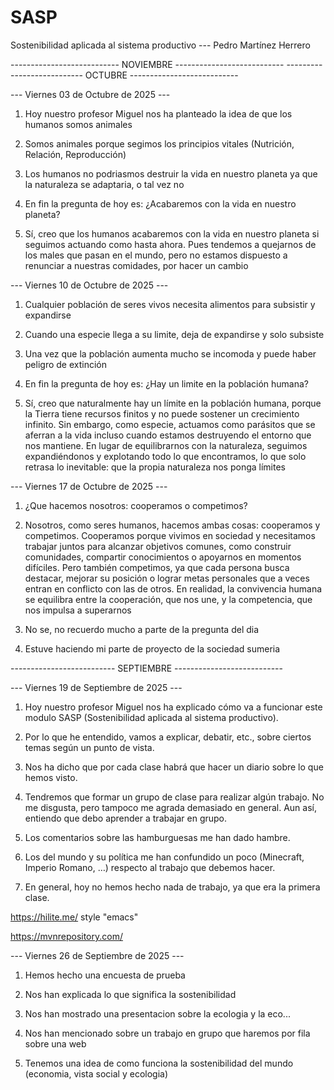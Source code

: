 # SASP
Sostenibilidad aplicada al sistema productivo --- Pedro Martínez Herrero

--------------------------- NOVIEMBRE ---------------------------
--------------------------- OCTUBRE ---------------------------


--- Viernes 03 de Octubre de 2025 ---

1. Hoy nuestro profesor Miguel nos ha planteado la idea de que los humanos somos animales

2. Somos animales porque segimos los principios vitales (Nutrición, Relación, Reproducción)

3. Los humanos no podriasmos destruir la vida en nuestro planeta ya que la naturaleza se adaptaria, o tal vez no

4. En fin la pregunta de hoy es: ¿Acabaremos con la vida en nuestro planeta?

5. Sí, creo que los humanos acabaremos con la vida en nuestro planeta si seguimos actuando como hasta ahora. Pues tendemos a quejarnos de los males que pasan en el mundo, pero no estamos dispuesto a renunciar a nuestras comidades, por hacer un cambio


--- Viernes 10 de Octubre de 2025 ---

1. Cualquier población de seres vivos necesita alimentos para subsistir y expandirse

2. Cuando una especie llega a su limite, deja de expandirse y solo subsiste

3. Una vez que la población aumenta mucho se incomoda y puede haber peligro de extinción

4. En fin la pregunta de hoy es: ¿Hay un limite en la población humana?

5. Sí, creo que naturalmente hay un límite en la población humana, porque la Tierra tiene recursos finitos y no puede sostener un crecimiento infinito. Sin embargo, como especie, actuamos como parásitos que se aferran a la vida incluso cuando estamos destruyendo el entorno que nos mantiene. En lugar de equilibrarnos con la naturaleza, seguimos expandiéndonos y explotando todo lo que encontramos, lo que solo retrasa lo inevitable: que la propia naturaleza nos ponga límites


--- Viernes 17 de Octubre de 2025 ---

1. ¿Que hacemos nosotros: cooperamos o competimos?

2. Nosotros, como seres humanos, hacemos ambas cosas: cooperamos y competimos. Cooperamos porque vivimos en sociedad y necesitamos trabajar juntos para alcanzar objetivos comunes, como construir comunidades, compartir conocimientos o apoyarnos en momentos difíciles. Pero también competimos, ya que cada persona busca destacar, mejorar su posición o lograr metas personales que a veces entran en conflicto con las de otros. En realidad, la convivencia humana se equilibra entre la cooperación, que nos une, y la competencia, que nos impulsa a superarnos

3. No se, no recuerdo mucho a parte de la pregunta del dia

4. Estuve haciendo mi parte de proyecto de la sociedad sumeria


-------------------------- SEPTIEMBRE ---------------------------


--- Viernes 19 de Septiembre de 2025 ---

1. Hoy nuestro profesor Miguel nos ha explicado cómo va a funcionar este modulo SASP (Sostenibilidad aplicada al sistema productivo).

2. Por lo que he entendido, vamos a explicar, debatir, etc., sobre ciertos temas según un punto de vista.

3. Nos ha dicho que por cada clase habrá que hacer un diario sobre lo que hemos visto.

4. Tendremos que formar un grupo de clase para realizar algún trabajo. No me disgusta, pero tampoco me agrada demasiado en general. Aun así, entiendo que debo aprender a trabajar en grupo.

5. Los comentarios sobre las hamburguesas me han dado hambre.

6. Los del mundo y su política me han confundido un poco (Minecraft, Imperio Romano, …) respecto al trabajo que debemos hacer.

7. En general, hoy no hemos hecho nada de trabajo, ya que era la primera clase.

https://hilite.me/ style "emacs"

https://mvnrepository.com/


--- Viernes 26 de Septiembre de 2025 ---

1. Hemos hecho una encuesta de prueba

2. Nos han explicada lo que significa la sostenibilidad

3. Nos han mostrado una presentacion sobre la ecologia y la eco...

4. Nos han mencionado sobre un trabajo en grupo que haremos por fila sobre una web

5. Tenemos una idea de como funciona la sostenibilidad del mundo (economia, vista social y ecologia)